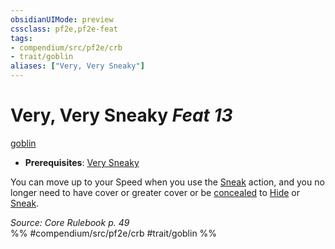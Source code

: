 ```yaml
---
obsidianUIMode: preview
cssclass: pf2e,pf2e-feat
tags:
- compendium/src/pf2e/crb
- trait/goblin
aliases: ["Very, Very Sneaky"]
---
```

# Very, Very Sneaky  *Feat 13*  
[goblin](../../rules/traits/goblin.md)  

- **Prerequisites**: [Very Sneaky](very-sneaky.md)

You can move up to your Speed when you use the [Sneak](../../rules/actions/sneak.md) action, and you no longer need to have cover or greater cover or be [concealed](../../rules/conditions.md#Concealed) to [Hide](../../rules/actions/hide.md) or [Sneak](../../rules/actions/sneak.md).

*Source: Core Rulebook p. 49*  
%% #compendium/src/pf2e/crb #trait/goblin %%